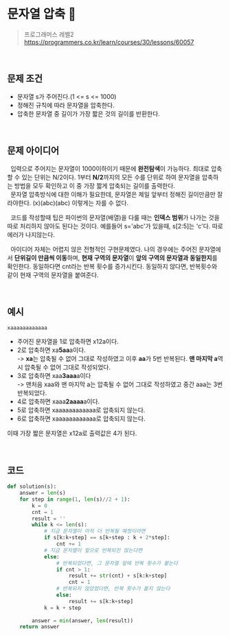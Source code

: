 # 문자열 압축 💬
> 프로그래머스 레벨2   
> https://programmers.co.kr/learn/courses/30/lessons/60057   

<br>

## 문제 조건
- 문자열 s가 주어진다.(1 <= s <= 1000)
- 정해진 규칙에 따라 문자열을 압축한다.
- 압축한 문자열 중 길이가 가장 짧은 것의 길이를 반환한다.

<br>

## 문제 아이디어
&nbsp; 입력으로 주어지는 문자열이 1000이하이기 때문에 **완전탐색**이 가능하다. 최대로 압축할 수 있는 단위는 N/2이다. 1부터 **N/2**까지의 모든 수를 단위로 하여 문자열을 압축하는 방법을 모두 확인하고 이 중 가장 짧게 압축되는 길이를 출력한다.   
&nbsp; 문자열 압축방식에 대한 이해가 필요한데, 문자열은 제일 앞부터 정해진 길이만큼만 잘라야한다. (x)(abc)(abc) 이렇게는 자를 수 없다.

&nbsp; 코드를 작성할때 팁은 파이썬의 문자열(배열)을 다룰 때는 **인덱스 범위**가 나가는 것을 따로 처리하지 않아도 된다는 것이다. 예를들어 s='abc'가 있을때, s[2:5]는 'c'다. 따로 에러가 나지않는다. 

&nbsp; 아이디어 자체는 어렵지 않은 전형적인 구현문제였다. 나의 경우에는 주어진 문자열에서 **단위길이 만큼씩 이동**하며, **현재 구역의 문자열**이 **앞의 구역의 문자열과 동일한지**를 확인한다. 동일하다면 cnt라는 반복 횟수를 증가시킨다. 동일하지 않다면, 반복횟수와 같이 현재 구역의 문자열을 붙여준다.

<br>

## 예시
```
xaaaaaaaaaaaa
```
- 주어진 문자열을 1로 압축하면 x12a이다.   
- 2로 압축하면 xa**5aa**a이다.  
    -> **xa**는 압축될 수 없어 그대로 작성하였고 이후 **aa**가 5번 반복된다. **맨 마지막 a**역시 압축될 수 없어 그대로 작성되었다.   
- 3로 압축하면 xaa**3aaa**a이다   
    -> 맨처음 xaa와 맨 마지막 a는 압축될 수 없어 그대로 작성하였고 중간 aaa는 3번 반복되었다.
- 4로 압축하면 xaaa**2aaaa**a이다.
- 5로 압축하면 xaaaaaaaaaaaa로 압축되지 않는다.
- 6로 압축하면 xaaaaaaaaaaaa로 압축되지 않는다.

이때 가장 짧은 문자열은 x12a로 출력값은 4가 된다.

<br>

## 코드
```python
def solution(s):
    answer = len(s)
    for step in range(1, len(s)//2 + 1):
        k = 0
        cnt = 1
        result = ''
        while k <= len(s):
            # 지금 문자열이 아직 더 반복될 예정이라면
            if s[k:k+step] == s[k+step : k + 2*step]:
                cnt += 1
            # 지금 문자열이 앞으로 반복되진 않는다면
            else:
                # 반복되었다면, 그 문자열 앞에 반복 횟수가 붙는다
                if cnt > 1:
                    result += str(cnt) + s[k:k+step]
                    cnt = 1
                # 반복되지 않았었다면, 반복 횟수가 붙지 않는다
                else:
                    result += s[k:k+step]
            k = k + step
        
        answer = min(answer, len(result))
    return answer
```